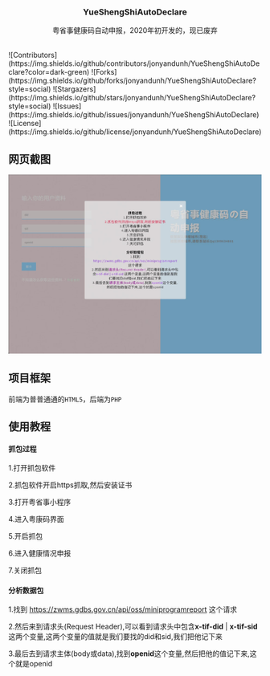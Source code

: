 <p align="center">
  <h3 align="center">YueShengShiAutoDeclare</h3>

  <p align="center">
    粤省事健康码自动申报，2020年初开发的，现已废弃
    <br/>
    <br/>
  </p>
![Contributors](https://img.shields.io/github/contributors/jonyandunh/YueShengShiAutoDeclare?color=dark-green) ![Forks](https://img.shields.io/github/forks/jonyandunh/YueShengShiAutoDeclare?style=social) ![Stargazers](https://img.shields.io/github/stars/jonyandunh/YueShengShiAutoDeclare?style=social) ![Issues](https://img.shields.io/github/issues/jonyandunh/YueShengShiAutoDeclare) ![License](https://img.shields.io/github/license/jonyandunh/YueShengShiAutoDeclare) 

## 网页截图

![Screen Shot](https://github.com/JonyanDunh/YueShengShiAutoDeclare/blob/master/images/preview.jpg?raw=true)


## 项目框架

前端为普普通通的`HTML5`，后端为`PHP`

## 使用教程

#### 抓包过程

1.打开抓包软件

2.抓包软件开启https抓取,然后安装证书

3.打开粤省事小程序

4.进入粤康码界面

5.开启抓包

6.进入健康情况申报

7.关闭抓包

#### 分析数据包

1.找到 https://zwms.gdbs.gov.cn/api/oss/miniprogramreport 这个请求

2.然后来到请求头(Request Header),可以看到请求头中包含**x-tif-did** | **x-tif-sid** 这两个变量,这两个变量的值就是我们要找的did和sid,我们把他记下来

3.最后去到请求主体(body或data),找到**openid**这个变量,然后把他的值记下来,这个就是openid
